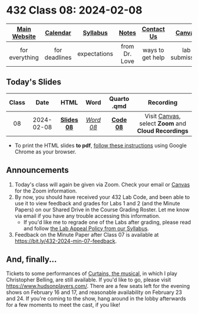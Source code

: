 # 432 Class 08: 2024-02-08

[Main Website](https://thomaselove.github.io/432-2024/) | [Calendar](https://thomaselove.github.io/432-2024/calendar.html) | [Syllabus](https://thomaselove.github.io/432-syllabus-2024/) | [Notes](https://thomaselove.github.io/432-notes/) | [Contact Us](https://thomaselove.github.io/432-2024/contact.html) | [Canvas](https://canvas.case.edu) | [Data and Code](https://github.com/THOMASELOVE/432-data) | [Sources](https://github.com/THOMASELOVE/432-classes-2024/tree/main/sources)
:-----------: | :--------------: | :----------: | :---------: | :-------------: | :-----------: | :------------: |:------:
for everything | for deadlines | expectations | from Dr. Love | ways to get help | lab submission | for downloads | to read

## Today's Slides

Class | Date | HTML | Word | Quarto .qmd | Recording
:---: | :--------: | :------: | :------: | :------: | :-------------:
08 | 2024-02-08 | **[Slides 08](https://thomaselove.github.io/432-slides-2024/slides08.html)** | *[Word 08](https://thomaselove.github.io/432-slides-2024/slides08w.docx)* | **[Code 08](https://github.com/THOMASELOVE/432-slides-2024/blob/main/slides08.qmd)** | Visit [Canvas](https://canvas.case.edu/), select **Zoom** and **Cloud Recordings**

- To print the HTML slides **to pdf**, [follow these instructions](https://quarto.org/docs/presentations/revealjs/presenting.html#print-to-pdf) using Google Chrome as your browser.

## Announcements

1. Today's class will again be given via Zoom. Check your email or [Canvas](https://canvas.case.edu/) for the Zoom information.
2. By now, you should have received your 432 Lab Code, and been able to use it to view feedback and grades for Labs 1 and 2 (and the Minute Papers) on our Shared Drive in the Course Grading Roster. Let me know via email if you have any trouble accessing this information.
    - If you'd like me to regrade one of the Labs after grading, please read and follow [the Lab Appeal Policy from our Syllabus](https://thomaselove.github.io/432-syllabus-2024/08-grading.html#lab-appeal-policy---request-a-review-via-google-form).
3. Feedback on the Minute Paper after Class 07 is available at <https://bit.ly/432-2024-min-07-feedback>.

## And, finally...

Tickets to some performances of [Curtains, the musical](https://www.hudsonplayers.com/now-playing), in which I play Christopher Belling, are still available. If you'd like to go, please visit <https://www.hudsonplayers.com/>. There are a few seats left for the evening shows on February 16 and 17, and reasonable availability on February 23 and 24. If you're coming to the show, hang around in the lobby afterwards for a few moments to meet the cast, if you like!


